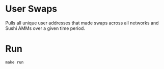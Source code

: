 # User Swaps

Pulls all unique user addresses that made swaps across all networks and Sushi AMMs over a given time period.

# Run

`make run`
